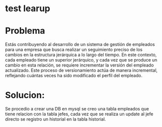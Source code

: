 # test learup

# Problema
Estás contribuyendo al desarrollo de un sistema de gestión de empleados para una empresa que
busca realizar un seguimiento preciso de los cambios en la estructura jerárquica a lo largo del
tiempo. En este contexto, cada empleado tiene un superior jerárquico, y cada vez que se produce
un cambio en esta relación, se requiere incrementar la versión del empleado actualizado. Este
proceso de versionamiento actúa de manera incremental, reflejando cuántas veces ha sido
modificado el perfil del empleado.

# Solucion:

Se procedio a crear una DB en mysql se creo una tabla empleados que tiene relacion con la tabla jefes, cada vez que se realiza un update al jefe directo se registro un historial en la tabla historial.
